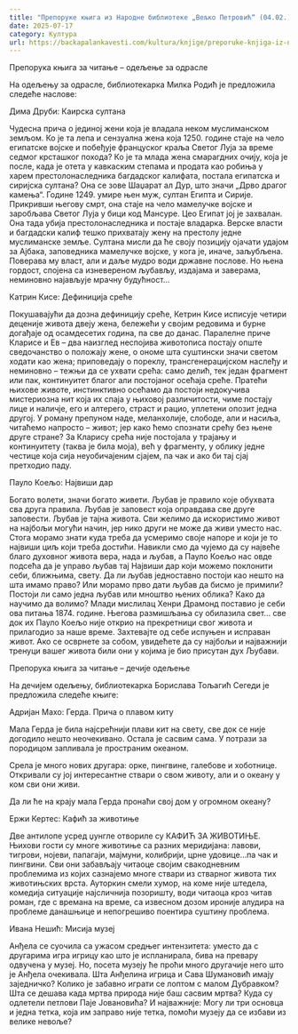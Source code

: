 ```yaml
---
title: "Препоруке књига из Народне библиотеке „Вељко Петровић“ (04.02.)"
date: 2025-07-17
category: Култура
url: https://backapalankavesti.com/kultura/knjige/preporuke-knjiga-iz-narodne-biblioteke-veljko-petrovic-04-021/
---
```


Препорука књига за читање – одељење за одрасле

На одељењу за одрасле, библиотекарка Милка Родић је предложила следеће наслове:

Дима Друби: Каирска султана

Чудесна прича о јединој жени која је владала неком муслиманском земљом. Ко је та лепа и сензуална жена која 1250. године стаје на чело египатске војске и побеђује француског краља Светог Луја за време седмог крсташког похода? Ко је та млада жена смарагдних очију, која је после, када је отета у кавкаским степама и продата као робиња у харем престолонаследника багдадског калифата, постала египатска и сиријска султана? Она се зове Шаџарат ал Дур, што значи „Дрво драгог камења“. Године 1249. умире њен муж, султан Египта и Сирије. Прикривши његову смрт, она стаје на чело мамелучке војске и заробљава Светог Луја у бици код Мансуре. Цео Египат јој је захвалан. Она тада убија престолонаследника и постаје владарка. Верске власти и багдадски калиф тешко прихватају жену на престолу једне муслиманске земље. Султана мисли да ће своју позицију ојачати удајом за Ајбака, заповедника мамелучке војске, у кога је, иначе, заљубљена. Поверава му власт, али и даље мудро води државне послове. Но њена гордост, спојена са изневереном љубављу, издајама и заверама, неминовно најављује мрачну будућност…

Катрин Кисе: Дефиниција среће

Покушавајући да дозна дефиницију среће, Кетрин Кисе исписује четири деценије живота двеју жена, бележећи у својим редовима и бурне догађаје од осамдесетих година, па све до данас. Паралелне приче Кларисе и Ев – два наизглед неспојива животописа постају опште сведочанство о положају жене, о ономе шта суштински значи светом ходати као жена; приповедају о пореклу, трансгенерацијском наслеђу и неминовно – тежњи да се ухвати срећа: само делић, тек један фрагмент или пак, континуитет благог али постојаног осећаја среће. Пратећи њихове животе, инстинктивно осећамо да постоји недокучива мистериозна нит која их спаја у њиховој различитости, чиме постају лице и наличје, его и алтерего, страст и рацио, уплетени опозит једна другој. У роману препуном наде, меланхолије, слободе, али и насиља, читаћемо напросто – живот; јер како ћемо спознати срећу без њене друге стране? За Кларису срећа није постојала у трајању и континуитету (таква је била моја), већ у фрагменту, у облику једне честице која сија неуобичајеним сјајем, па чак и ако би тај сјај претходио паду.

Пауло Коељо: Највиши дар

Богато волети, значи богато живети. Љубав је правило које обухвата сва друга правила. Љубав је заповест која оправдава све друге заповести. Љубав је тајна живота. Сви желимо да искористимо живот на најбољи могући начин, јер нико други не може да живи уместо нас. Стога морамо знати куда треба да усмеримо своје напоре и који је то највиши циљ који треба достићи. Навикли смо да чујемо да су највеће благо духовног живота вера, нада и љубав, а Пауло Коељо нас овде подсећа да је управо љубав тај Највиши дар који можемо поклонити себи, ближњима, свету. Да ли љубав једноставно постоји као нешто на шта имамо право? Или морамо прво дати љубав да бисмо је примили? Постоји ли само једна љубав или мноштво њених облика? Како да научимо да волимо? Млади мислилац Хенри Драмонд поставио је себи ова питања 1874. године. Његова размишљања су обилазила свет… све док их Пауло Коељо није открио на прекретници свог живота и прилагодио за наше време. Захтевајте од себе испуњен и исправан живот. Ако се осврнете за собом, увидећете да су најбољи и најважнији тренуци вашег живота били они у којима је био присутан дух Љубави.

Препорука књига за читање – дечије одељење

На дечијем одељењу, библиотекарка Борислава Тољагић Сегеди је предложила следеће књиге:

Адријан Махо: Герда. Прича о плавом киту

Мала Герда је била најсрећнији плави кит на свету, све док се није догодило нешто неочекивано. Остала је сасвим сама. У потрази за породицом запливала је пространим океаном.

Срела је много нових другара: орке, пингвине, галебове и хоботнице. Откривали су јој интересантне ствари о свом животу, али и о океану у ком сви они живи.

Да ли ће на крају мала Герда пронаћи свој дом у огромном океану?

Ержи Кертес: Кафић за животиње

Две антилопе усред џунгле отвориле су КАФИЋ ЗА ЖИВОТИЊЕ. Њихови гости су многе животиње са разних меридијана: лавови, тигрови, нојеви, папагаји, мајмуни, колибрији, црне удовице…па чак и пингвини. Сви они забављају читаоце својим свакодневним проблемима из којих сазнајемо многе ствари из стварног живота тих животињских врста. Ауторкин смели хумор, на коме није штедела, комедија ситуације најсличнија позоришту, води читаоца кроз читав роман, где с времана на време, са извесном дозом ироније алудира на проблеме данашњице и непогрешиво поентира суштину проблема.

Ивана Нешић: Мисија музеј

Анђела се суочила са ужасом средњег интензитета: уместо да с другарима игра игрицу као што је испланирала, бива на превару одвучена у музеј. Но, посета музеју ће проћи много другачије него што је Анђела очекивала. Шта Анђелина игрица и Сава Шумановић имају заједничко? Колико је забавно играти се лоптом с малом Дубравком? Шта се дешава када мртва природа није баш сасвим мртва? Куда су одлетели петлови Паје Јовановића? И најважније: Могу ли три основца и једна тетка, која им заправо није тетка, помоћи музеју да се избави из велике невоље?
